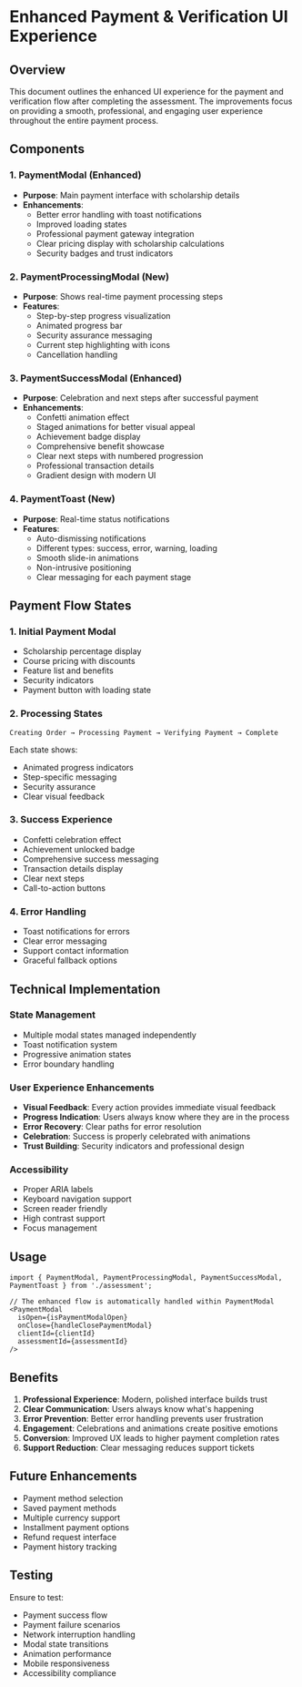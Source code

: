 # Enhanced Payment & Verification UI Experience

## Overview

This document outlines the enhanced UI experience for the payment and verification flow after completing the assessment. The improvements focus on providing a smooth, professional, and engaging user experience throughout the entire payment process.

## Components

### 1. PaymentModal (Enhanced)
- **Purpose**: Main payment interface with scholarship details
- **Enhancements**:
  - Better error handling with toast notifications
  - Improved loading states
  - Professional payment gateway integration
  - Clear pricing display with scholarship calculations
  - Security badges and trust indicators

### 2. PaymentProcessingModal (New)
- **Purpose**: Shows real-time payment processing steps
- **Features**:
  - Step-by-step progress visualization
  - Animated progress bar
  - Security assurance messaging
  - Current step highlighting with icons
  - Cancellation handling

### 3. PaymentSuccessModal (Enhanced)
- **Purpose**: Celebration and next steps after successful payment
- **Enhancements**:
  - Confetti animation effect
  - Staged animations for better visual appeal
  - Achievement badge display
  - Comprehensive benefit showcase
  - Clear next steps with numbered progression
  - Professional transaction details
  - Gradient design with modern UI

### 4. PaymentToast (New)
- **Purpose**: Real-time status notifications
- **Features**:
  - Auto-dismissing notifications
  - Different types: success, error, warning, loading
  - Smooth slide-in animations
  - Non-intrusive positioning
  - Clear messaging for each payment stage

## Payment Flow States

### 1. Initial Payment Modal
- Scholarship percentage display
- Course pricing with discounts
- Feature list and benefits
- Security indicators
- Payment button with loading state

### 2. Processing States
```
Creating Order → Processing Payment → Verifying Payment → Complete
```

Each state shows:
- Animated progress indicators
- Step-specific messaging
- Security assurance
- Clear visual feedback

### 3. Success Experience
- Confetti celebration effect
- Achievement unlocked badge
- Comprehensive success messaging
- Transaction details display
- Clear next steps
- Call-to-action buttons

### 4. Error Handling
- Toast notifications for errors
- Clear error messaging
- Support contact information
- Graceful fallback options

## Technical Implementation

### State Management
- Multiple modal states managed independently
- Toast notification system
- Progressive animation states
- Error boundary handling

### User Experience Enhancements
- **Visual Feedback**: Every action provides immediate visual feedback
- **Progress Indication**: Users always know where they are in the process
- **Error Recovery**: Clear paths for error resolution
- **Celebration**: Success is properly celebrated with animations
- **Trust Building**: Security indicators and professional design

### Accessibility
- Proper ARIA labels
- Keyboard navigation support
- Screen reader friendly
- High contrast support
- Focus management

## Usage

```tsx
import { PaymentModal, PaymentProcessingModal, PaymentSuccessModal, PaymentToast } from './assessment';

// The enhanced flow is automatically handled within PaymentModal
<PaymentModal
  isOpen={isPaymentModalOpen}
  onClose={handleClosePaymentModal}
  clientId={clientId}
  assessmentId={assessmentId}
/>
```

## Benefits

1. **Professional Experience**: Modern, polished interface builds trust
2. **Clear Communication**: Users always know what's happening
3. **Error Prevention**: Better error handling prevents user frustration
4. **Engagement**: Celebrations and animations create positive emotions
5. **Conversion**: Improved UX leads to higher payment completion rates
6. **Support Reduction**: Clear messaging reduces support tickets

## Future Enhancements

- Payment method selection
- Saved payment methods
- Multiple currency support
- Installment payment options
- Refund request interface
- Payment history tracking

## Testing

Ensure to test:
- Payment success flow
- Payment failure scenarios
- Network interruption handling
- Modal state transitions
- Animation performance
- Mobile responsiveness
- Accessibility compliance 